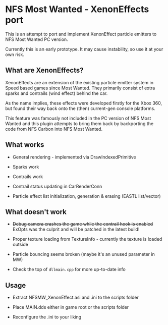 # NFS Most Wanted - XenonEffects port

This is an attempt to port and implement XenonEffect particle emitters to NFS Most Wanted PC version.

Currently this is an early prototype. It may cause instability, so use it at your own risk.

## What are XenonEffects?

XenonEffects are an extension of the existing particle emitter system in Speed based games since Most Wanted. They primarily consist of extra sparks and contrails (wind effect) behind the car.

As the name implies, these effects were developed firstly for the Xbox 360, but found their way back onto the (then) current-gen console platforms.

This feature was famously not included in the PC version of NFS Most Wanted and this plugin attempts to bring them back by backporting the code from NFS Carbon into NFS Most Wanted.

## What works

- General rendering - implemented via DrawIndexedPrimitive

- Sparks work

- Contrails work

- Contrail status updating in CarRenderConn

- Particle effect list initialization, generation & erasing (EASTL list/vector)

## What doesn't work

- ~~Debug camera crashes the game while the contrail hook is enabled~~ ExOpts was the culprit and will be patched in the latest build!

- Proper texture loading from TextureInfo - currently the texture is loaded outside

- Particle bouncing seems broken (maybe it's an unused parameter in MW)

- Check the top of `dllmain.cpp` for more up-to-date info

## Usage

- Extract NFSMW_XenonEffect.asi and .ini to the scripts folder

- Place MAIN.dds either in game root or the scripts folder

- Reconfigure the .ini to your liking
